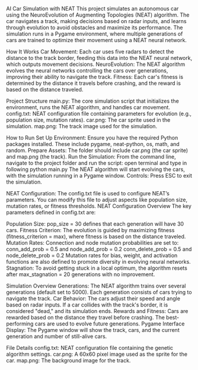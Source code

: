 AI Car Simulation with NEAT
This project simulates an autonomous car using the NeuroEvolution of Augmenting Topologies (NEAT) algorithm. The car navigates a track, making decisions based on radar inputs, and learns through evolution to avoid obstacles and maximize its performance. The simulation runs in a Pygame environment, where multiple generations of cars are trained to optimize their movement using a NEAT neural network.

How It Works
Car Movement: Each car uses five radars to detect the distance to the track border, feeding this data into the NEAT neural network, which outputs movement decisions.
NeuroEvolution: The NEAT algorithm evolves the neural networks controlling the cars over generations, improving their ability to navigate the track.
Fitness: Each car's fitness is determined by the distance it travels before crashing, and the reward is based on the distance traveled.

Project Structure
main.py: The core simulation script that initializes the environment, runs the NEAT algorithm, and handles car movement.
config.txt: NEAT configuration file containing parameters for evolution (e.g., population size, mutation rates).
car.png: The car sprite used in the simulation.
map.png: The track image used for the simulation.

How to Run
Set Up Environment:
Ensure you have the required Python packages installed. These include pygame, neat-python, os, math, and random.
Prepare Assets:
The folder should include car.png (the car sprite) and map.png (the track).
Run the Simulation:
From the command line, navigate to the project folder and run the script:
open terminal and type in following
python main.py
The NEAT algorithm will start evolving the cars, with the simulation running in a Pygame window.
Controls:
Press ESC to exit the simulation.

NEAT Configuration:
The config.txt file is used to configure NEAT’s parameters. You can modify this file to adjust aspects like population size, mutation rates, or fitness thresholds.
NEAT Configuration Overview
The key parameters defined in config.txt are:

Population Size:
pop_size = 30 defines that each generation will have 30 cars.
Fitness Criterion:
The evolution is guided by maximizing fitness (fitness_criterion = max), where fitness is based on the distance traveled.
Mutation Rates:
Connection and node mutation probabilities are set to:
conn_add_prob = 0.5 and node_add_prob = 0.2
conn_delete_prob = 0.5 and node_delete_prob = 0.2
Mutation rates for bias, weight, and activation functions are also defined to promote diversity in evolving neural networks.
Stagnation:
To avoid getting stuck in a local optimum, the algorithm resets after max_stagnation = 20 generations with no improvement.

Simulation Overview
Generations: The NEAT algorithm trains over several generations (default set to 5000). Each generation consists of cars trying to navigate the track.
Car Behavior: The cars adjust their speed and angle based on radar inputs. If a car collides with the track's border, it is considered "dead," and its simulation ends.
Rewards and Fitness: Cars are rewarded based on the distance they travel before crashing. The best-performing cars are used to evolve future generations.
Pygame Interface
Display: The Pygame window will show the track, cars, and the current generation and number of still-alive cars.

File Details
config.txt: NEAT configuration file containing the genetic algorithm settings.
car.png: A 60x60 pixel image used as the sprite for the car.
map.png: The background image for the track.
